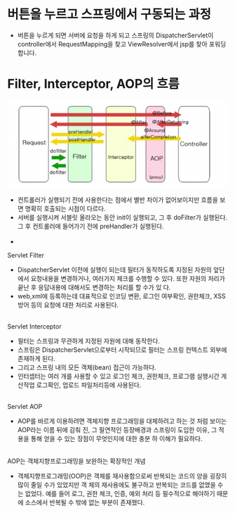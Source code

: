 # 버튼을 누르고 스프링에서 구동되는 과정
- 버튼을 누르게 되면 서버에 요청을 하게 되고 스프링의 DispatcherServlet이 controller에서 RequestMapping을 찾고 ViewResolver에서 jsp를 찾아 포워딩합니다.

# Filter, Interceptor, AOP의 흐름
![img.png](../../../../image/img.png)

- 컨트롤러가 실행되기 전에 사용한다는 점에서 별반 차이가 없어보이지만 흐름을 보면 명확히 호출되는 시점이 다르다.
- 서버를 실행시켜 서블릿 올라오는 동안 init이 실행되고, 그 후 doFilter가 실행된다. 그 후 컨트롤러에 들어가기 전에 preHandler가 실행된다.
<br><br>
- 
Servlet Filter
- DispatcherServlet 이전에 실행이 되는데 필터가 동작하도록 지정된 자원의 앞단에서 요청내용을 변경하거나, 여러가지 체크를 수행할 수 있다. 또한 자원의 처리가 끝난 후 응답내용에 대해서도 변경하는 처리를 할 수가 있 다.
- web,xml에 등록하는데 대표적으로 인코딩 변환, 로그인 여부확인, 권한체크, XSS방어 등의 요청에 대한 처리로 사용된다.
<br><br>

Servlet Interceptor
- 필터는 스프링과 무관하게 지정된 자원에 대해 동작한다.
- 스프링은 DispatcherServlet으로부터 시작되므로 필터는 스프링 컨텍스트 외부에 존재하게 된다.
- 그리고 스프링 내의 모든 객체(bean) 접근이 가능하다.
- 인터셉터는 여러 개를 사용할 수 있고 로그인 체크, 권한체크, 프로그램 실행시간 게산작업 로그확인, 업로드 파일처리등에 사용된다.
<br><br>

Servlet AOP
- AOP를 바르게 이용하려면 객체지향 프로그래밍을 대체하려고 하는 것 처럼 보이는 AOP라는 이름 뒤에 감춰 진, 그 필연적인 등장배경과 스프링이 도입한 이유, 그 적용을 통해 얻을 수 있는 장점이 무엇인지에 대한 충분 하 이해가 필요하다.
<br><br>

AOP는 객체지향프로그래밍을 보완하는 확장적인 개념
- 객체지향프로그래밍(OOP)은 객체를 재사용함으로써 반복되는 코드의 양을 굉장히 많이 줄일 수가 있었지만 객 체의 재사용에도 불구하고 반복되는 코드를 없앴을 수는 없었다. 예를 들어 로그, 권한 체크, 인증, 예외 처리 등 필수적으로 해야하기 때문에 소스에서 반복될 수 밖에 없는 부분이 존재했다.
